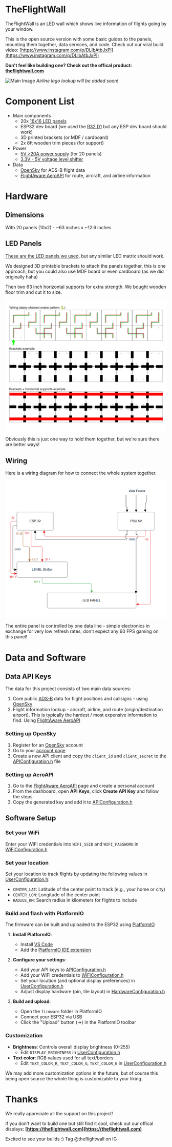 # TheFlightWall

TheFlightWall is an LED wall which shows live information of flights going by your window.

This is the open source version with some basic guides to the panels, mounting them together, data services, and code. Check out our viral build video: [https://www.instagram.com/p/DLIbAtbJxPl](https://www.instagram.com/p/DLIbAtbJxPl)

**Don't feel like building one? Check out the offical product: [theflightwall.com](https://theflightwall.com)**

![Main Image](images/main-image.png)
*Airline logo lookup will be added soon!*

# Component List
- Main components
    - 20x [16x16 LED panels](https://www.aliexpress.us/item/2255800358269772.html)
    - ESP32 dev board (we used the [R32 D1](https://www.amazon.com/HiLetgo-ESP-32-Development-Bluetooth-Arduino/dp/B07WFZCBH8) but any ESP dev board should work)
    - 3D printed brackets (or MDF / cardboard)
    - 2x 6ft wooden trim pieces (for support)
- Power
    - [5V >20A power supply](https://www.amazon.com/dp/B07KC55TJF) (for 20 panels)
    - [3.3V - 5V voltage level shifter](https://www.amazon.com/dp/B07F7W91LC)
- Data
    - [OpenSky](https://opensky-network.org/) for ADS-B flight data
    - [FlightAware AeroAPI](https://www.flightaware.com/commercial/aeroapi/) for route, aircraft, and airline information

# Hardware

## Dimensions

With 20 panels (10x2) - ~63 inches x ~12.6 inches

## LED Panels
[These are the LED panels we used](https://www.aliexpress.us/item/2255800358269772.html), but any similar LED matrix should work.

We designed 3D printable brackets to attach the panels together, this is one approach, but you could also use MDF board or even cardboard (as we did originally haha)

Then two 63 inch horizontal supports for extra strength. We bought wooden floor trim and cut it to size.

![LED Panel Wiring and Brackets](images/led-panel-wiring-and-brackets.jpg)

Obviously this is just one way to hold them together, but we're sure there are better ways!

## Wiring

Here is a wiring diagram for how to connect the whole system together.

![Wiring Diagram](images/wiring-diagram.png)

The entire panel is controlled by one data line - simple electronics in exchange for very low refresh rates, don't expect any 60 FPS gaming on this panel!

# Data and Software

## Data API Keys

The data for this project consists of two main data sources:
1. Core public [ADS-B](https://en.wikipedia.org/wiki/Automatic_Dependent_Surveillance%E2%80%93Broadcast) data for flight positions and callsigns - using [OpenSky](https://opensky-network.org)
2. Flight information lookup - aircraft, airline, and route (origin/destination airport). This is typically the hardest / most expensive information to find. Using [FlightAware AeroAPI](https://flightaware.com/aeroapi)

### Setting up OpenSky
1. Register for an [OpenSky](https://opensky-network.org/) account
2. Go to your [account page](https://opensky-network.org/my-opensky/account)
3. Create a new API client and copy the `client_id` and `client_secret` to the [APIConfiguration.h](firmware/config/APIConfiguration.h) file


### Setting up AeroAPI
1. Go to the [FlightAware AeroAPI]([https://flightaware.com/aeroapi](https://flightaware.com/aeroapi)) page and create a personal account
3. From the dashboard, open **API Keys**, click **Create API Key** and follow the steps
8. Copy the generated key and add it to [APIConfiguration.h](firmware/config/APIConfiguration.h)


## Software Setup

### Set your WiFi

Enter your WiFi credentials into `WIFI_SSID` and `WIFI_PASSWORD` in [WiFiConfiguration.h](firmware/config/WiFiConfiguration.h)

### Set your location

Set your location to track flights by updating the following values in [UserConfiguration.h](firmware/config/UserConfiguration.h):

- `CENTER_LAT`: Latitude of the center point to track (e.g., your home or city)
- `CENTER_LON`: Longitude of the center point
- `RADIUS_KM`: Search radius in kilometers for flights to include

### Build and flash with PlatformIO

The firmware can be built and uploaded to the ESP32 using [PlatformIO](https://platformio.org/)

1. **Install PlatformIO**: 
   - Install [VS Code](https://code.visualstudio.com/)
   - Add the [PlatformIO IDE extension](https://platformio.org/install/ide?install=vscode)

2. **Configure your settings**:
   - Add your API keys to [APIConfiguration.h](firmware/config/APIConfiguration.h)
   - Add your WiFi credentials to [WiFiConfiguration.h](firmware/config/WiFiConfiguration.h)
   - Set your location (and optional display preferences) in [UserConfiguration.h](firmware/config/UserConfiguration.h)
   - Adjust display hardware (pin, tile layout) in [HardwareConfiguration.h](firmware/config/HardwareConfiguration.h)

3. **Build and upload**:
   - Open the `firmware` folder in PlatformIO
   - Connect your ESP32 via USB
   - Click the "Upload" button (→) in the PlatformIO toolbar

### Customization

- **Brightness**: Controls overall display brightness (0–255)
  - Edit `DISPLAY_BRIGHTNESS` in [UserConfiguration.h](firmware/config/UserConfiguration.h)
- **Text color**: RGB values used for all text/borders
  - Edit `TEXT_COLOR_R`, `TEXT_COLOR_G`, `TEXT_COLOR_B` in [UserConfiguration.h](firmware/config/UserConfiguration.h)

We may add more customization options in the future, but of course this being open source the whole thing is customizable to your liking.

# Thanks
We really appreciate all the support on this project!

If you don't want to build one but still find it cool, check out our offical displays: **[https://theflightwall.com](https://theflightwall.com)**

Excited to see your builds :) Tag @theflightwall on IG